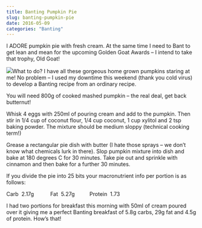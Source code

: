```yaml
---
title: Banting Pumpkin Pie
slug: banting-pumpkin-pie
date: 2016-05-09
categories: "Banting"
---
```


<p>I ADORE pumpkin pie with fresh cream. At the same time I need to Bant to get lean and mean for the upcoming Golden Goat Awards – I intend to take that trophy, Old Goat!</p>
<p><img src="http://res.cloudinary.com/dy6grlu8z/image/upload/v1558841905/ggoyoae4blb66sx2ycmv.jpg"/>What to do? I have all these gorgeous home grown pumpkins staring at me! No problem – I used my downtime this weekend (thank you cold virus) to develop a Banting recipe from an ordinary recipe.</p>
<p>You will need 800g of cooked mashed pumpkin – the real deal, get back butternut!</p>
<p>Whisk 4 eggs with 250ml of pouring cream and add to the pumpkin. Then stir in 1/4 cup of coconut flour, 1/4 cup coconut, 1 cup xylitol and 2 tsp baking powder. The mixture should be medium sloppy (technical cooking term!)</p>
<p>Grease a rectangular pie dish with butter (I hate those sprays – we don’t know what chemicals lurk in there). Slop pumpkin mixture into dish and bake at 180 degrees C for 30 minutes. Take pie out and sprinkle with cinnamon and then bake for a further 30 minutes.</p>
<p>If you divide the pie into 25 bits your macronutrient info per portion is as follows:</p>
<p>Carb  2.17g           Fat  5.27g          Protein  1.73</p>
<p>I had two portions for breakfast this morning with 50ml of cream poured over it giving me a perfect Banting breakfast of 5.8g carbs, 29g fat and 4.5g of protein. How’s that!</p>
<p> </p>










